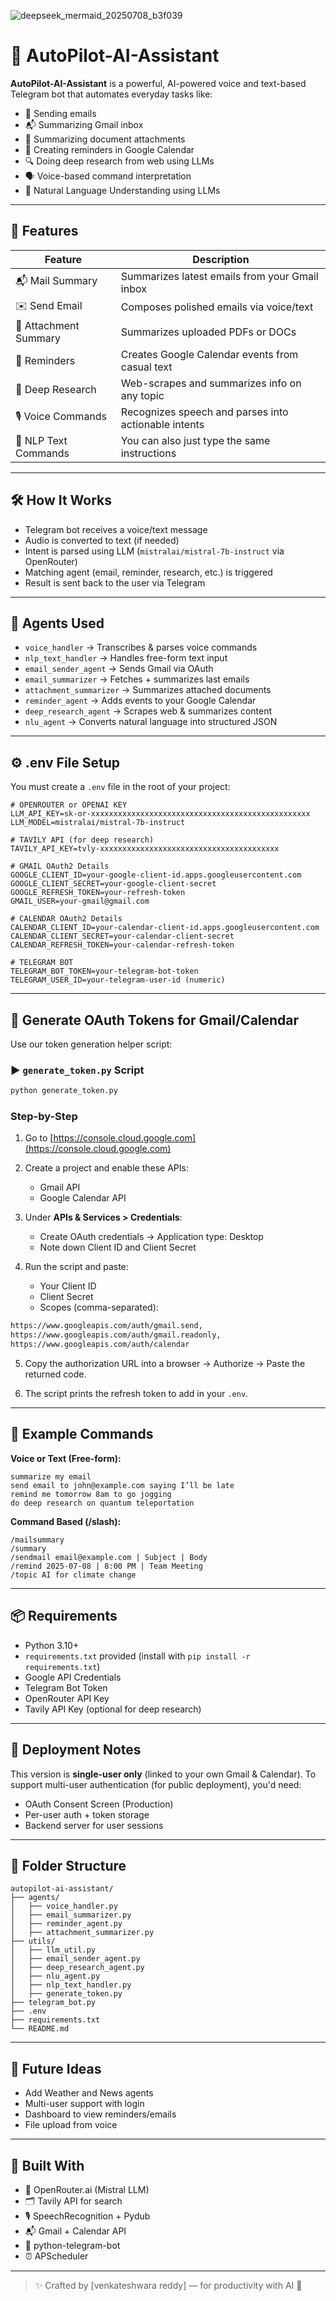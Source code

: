 






![deepseek_mermaid_20250708_b3f039](https://github.com/user-attachments/assets/96b51c4a-223f-4349-a99e-9c987cad0bfe)
















# 🤖 AutoPilot-AI-Assistant

**AutoPilot-AI-Assistant** is a powerful, AI-powered voice and text-based Telegram bot that automates everyday tasks like:
- 📧 Sending emails
- 📬 Summarizing Gmail inbox
- 📎 Summarizing document attachments
- 🔔 Creating reminders in Google Calendar
- 🔍 Doing deep research from web using LLMs
- 🗣️ Voice-based command interpretation
- 🧠 Natural Language Understanding using LLMs

---

## 🚀 Features

| Feature               | Description                                               |
|-----------------------|-----------------------------------------------------------|
| 📬 Mail Summary       | Summarizes latest emails from your Gmail inbox            |
| ✉️ Send Email         | Composes polished emails via voice/text                   |
| 📎 Attachment Summary | Summarizes uploaded PDFs or DOCs                          |
| 🔔 Reminders          | Creates Google Calendar events from casual text           |
| 🧠 Deep Research      | Web-scrapes and summarizes info on any topic              |
| 🎙️ Voice Commands     | Recognizes speech and parses into actionable intents       |
| 📩 NLP Text Commands  | You can also just type the same instructions              |

---

## 🛠 How It Works

- Telegram bot receives a voice/text message  
- Audio is converted to text (if needed)  
- Intent is parsed using LLM (`mistralai/mistral-7b-instruct` via OpenRouter)  
- Matching agent (email, reminder, research, etc.) is triggered  
- Result is sent back to the user via Telegram  

---

## 🤖 Agents Used

- `voice_handler` → Transcribes & parses voice commands  
- `nlp_text_handler` → Handles free-form text input  
- `email_sender_agent` → Sends Gmail via OAuth  
- `email_summarizer` → Fetches + summarizes last emails  
- `attachment_summarizer` → Summarizes attached documents  
- `reminder_agent` → Adds events to your Google Calendar  
- `deep_research_agent` → Scrapes web & summarizes content  
- `nlu_agent` → Converts natural language into structured JSON  

---

## ⚙️ .env File Setup

You must create a `.env` file in the root of your project:

```env
# OPENROUTER or OPENAI KEY
LLM_API_KEY=sk-or-xxxxxxxxxxxxxxxxxxxxxxxxxxxxxxxxxxxxxxxxxxxxxxxxx
LLM_MODEL=mistralai/mistral-7b-instruct

# TAVILY API (for deep research)
TAVILY_API_KEY=tvly-xxxxxxxxxxxxxxxxxxxxxxxxxxxxxxxxxxxxxxxx

# GMAIL OAuth2 Details
GOOGLE_CLIENT_ID=your-google-client-id.apps.googleusercontent.com
GOOGLE_CLIENT_SECRET=your-google-client-secret
GOOGLE_REFRESH_TOKEN=your-refresh-token
GMAIL_USER=your-gmail@gmail.com

# CALENDAR OAuth2 Details
CALENDAR_CLIENT_ID=your-calendar-client-id.apps.googleusercontent.com
CALENDAR_CLIENT_SECRET=your-calendar-client-secret
CALENDAR_REFRESH_TOKEN=your-calendar-refresh-token

# TELEGRAM BOT
TELEGRAM_BOT_TOKEN=your-telegram-bot-token
TELEGRAM_USER_ID=your-telegram-user-id (numeric)
````

---

## 🔑 Generate OAuth Tokens for Gmail/Calendar

Use our token generation helper script:

### ▶️ `generate_token.py` Script

```bash
python generate_token.py
```

### Step-by-Step

1. Go to [https://console.cloud.google.com](https://console.cloud.google.com)

2. Create a project and enable these APIs:

   * Gmail API
   * Google Calendar API

3. Under **APIs & Services > Credentials**:

   * Create OAuth credentials → Application type: Desktop
   * Note down Client ID and Client Secret

4. Run the script and paste:

   * Your Client ID
   * Client Secret
   * Scopes (comma-separated):

```bash
https://www.googleapis.com/auth/gmail.send,
https://www.googleapis.com/auth/gmail.readonly,
https://www.googleapis.com/auth/calendar
```

5. Copy the authorization URL into a browser → Authorize → Paste the returned code.

6. The script prints the refresh token to add in your `.env`.

---

## 💬 Example Commands

**Voice or Text (Free-form):**

```
summarize my email
send email to john@example.com saying I’ll be late
remind me tomorrow 8am to go jogging
do deep research on quantum teleportation
```

**Command Based (/slash):**

```
/mailsummary
/summary
/sendmail email@example.com | Subject | Body
/remind 2025-07-08 | 8:00 PM | Team Meeting
/topic AI for climate change
```

---

## 📦 Requirements

* Python 3.10+
* `requirements.txt` provided (install with `pip install -r requirements.txt`)
* Google API Credentials
* Telegram Bot Token
* OpenRouter API Key
* Tavily API Key (optional for deep research)

---

## 📌 Deployment Notes

This version is **single-user only** (linked to your own Gmail & Calendar).
To support multi-user authentication (for public deployment), you'd need:

* OAuth Consent Screen (Production)
* Per-user auth + token storage
* Backend server for user sessions

---

## 📂 Folder Structure

```
autopilot-ai-assistant/
├── agents/
│   ├── voice_handler.py
│   ├── email_summarizer.py
│   ├── reminder_agent.py
│   ├── attachment_summarizer.py
├── utils/
│   ├── llm_util.py
│   ├── email_sender_agent.py
│   ├── deep_research_agent.py
│   ├── nlu_agent.py
│   ├── nlp_text_handler.py
│   ├── generate_token.py
├── telegram_bot.py
├── .env
├── requirements.txt
└── README.md
```

---

## 🧠 Future Ideas

* Add Weather and News agents
* Multi-user support with login
* Dashboard to view reminders/emails
* File upload from voice

---

## 🙌 Built With

* 🧠 OpenRouter.ai (Mistral LLM)
* 🗂️ Tavily API for search
* 🎙️ SpeechRecognition + Pydub
* 📬 Gmail + Calendar API
* 🤖 python-telegram-bot
* ⏰ APScheduler

---

> ✨ Crafted by \[venkateshwara reddy] — for productivity with AI 🧠
